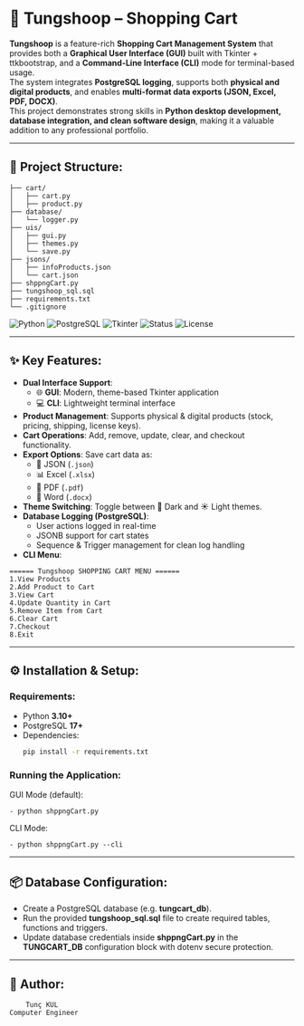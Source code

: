 # 🛒 Tungshoop – Shopping Cart

**Tungshoop** is a feature-rich **Shopping Cart Management System** that provides both a **Graphical User Interface (GUI)** built with Tkinter + ttkbootstrap, and a **Command-Line Interface (CLI)** mode for terminal-based usage.  
The system integrates **PostgreSQL logging**, supports both **physical and digital products**, and enables **multi-format data exports (JSON, Excel, PDF, DOCX)**.  
This project demonstrates strong skills in **Python desktop development, database integration, and clean software design**, making it a valuable addition to any professional portfolio.

---

## 📂 Project Structure:

```
├── cart/
│   ├── cart.py
│   ├── product.py
├── database/
│   └── logger.py
├── uis/
│   ├── gui.py
│   ├── themes.py
│   └── save.py
├── jsons/
│   ├── infoProducts.json
│   └── cart.json
├── shppngCart.py
├── tungshoop_sql.sql
├── requirements.txt
└── .gitignore
```
![Python](https://img.shields.io/badge/Python-3.10+-blue?logo=python)
![PostgreSQL](https://img.shields.io/badge/PostgreSQL-Database-blue?logo=postgresql)
![Tkinter](https://img.shields.io/badge/UI-Tkinter-brightgreen?logo=windows)
![Status](https://img.shields.io/badge/Status-Active-success)
![License](https://img.shields.io/badge/License-MIT-lightgrey)

---

## ✨ Key Features:

- **Dual Interface Support**:  
  - 🌐 **GUI**: Modern, theme-based Tkinter application  
  - 💻 **CLI**: Lightweight terminal interface  
- **Product Management**: Supports physical & digital products (stock, pricing, shipping, license keys).  
- **Cart Operations**: Add, remove, update, clear, and checkout functionality.  
- **Export Options**: Save cart data as:  
  - 📄 JSON  (`.json`)
  - 📊 Excel (`.xlsx`)  
  - 📑 PDF  (`.pdf`)
  - 📝 Word (`.docx`)  
- **Theme Switching**: Toggle between 🌙 Dark and ☀ Light themes.  
- **Database Logging (PostgreSQL)**:  
  - User actions logged in real-time  
  - JSONB support for cart states  
  - Sequence & Trigger management for clean log handling  
- **CLI Menu**:
```
====== Tungshoop SHOPPING CART MENU ======
1.View Products
2.Add Product to Cart
3.View Cart
4.Update Quantity in Cart
5.Remove Item from Cart
6.Clear Cart
7.Checkout
8.Exit
```

---

## ⚙️ Installation & Setup:

### Requirements:
- Python **3.10+**
- PostgreSQL **17+**
- Dependencies:
  ```bash
  pip install -r requirements.txt

### Running the Application:
GUI Mode (default):
```
- python shppngCart.py
```

CLI Mode:
```
- python shppngCart.py --cli
```

---

## 📦 Database Configuration:

- Create a PostgreSQL database (e.g. **tungcart_db**).
- Run the provided **tungshoop_sql.sql** file to create required tables, functions and triggers.
- Update database credentials inside **shppngCart.py** in the **TUNGCART_DB** configuration block with dotenv secure protection.

---
## 👑 Author:

        Tunç KUL
    Computer Engineer
